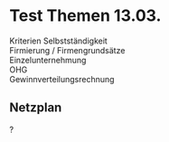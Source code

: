 # Test Themen 13.03.
Kriterien Selbstständigkeit  
Firmierung / Firmengrundsätze  
Einzelunternehmung  
OHG  
Gewinnverteilungsrechnung  
## Netzplan
?
